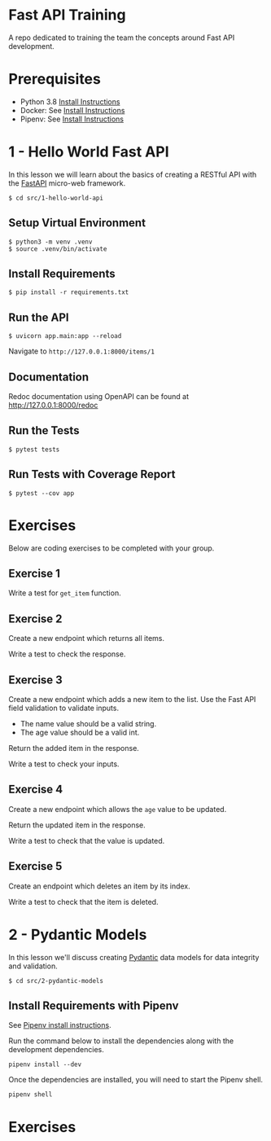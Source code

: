 # Fast API Training

A repo dedicated to training the team the concepts around Fast API development.

# Prerequisites

- Python 3.8 [Install Instructions](./docs/INSTALL_PYTHON.md)
- Docker: See [Install Instructions](./docs/INSTALL_DOCKER.md)
- Pipenv: See [Install Instructions](./docs/INSTALL_PIPENV.md)

# 1 - Hello World Fast API

In this lesson we will learn about the basics of creating a RESTful API with the [FastAPI](https://fastapi.tiangolo.com/) micro-web framework.

```shell
$ cd src/1-hello-world-api
```

## Setup Virtual Environment

```shell
$ python3 -m venv .venv
$ source .venv/bin/activate
```

## Install Requirements

```shell
$ pip install -r requirements.txt
```

## Run the API

```shell
$ uvicorn app.main:app --reload
```

Navigate to `http://127.0.0.1:8000/items/1`

## Documentation

Redoc documentation using OpenAPI can be found at http://127.0.0.1:8000/redoc

## Run the Tests

```shell
$ pytest tests
```

## Run Tests with Coverage Report

```shell
$ pytest --cov app
```

# Exercises

Below are coding exercises to be completed with your group.

## Exercise 1

Write a test for `get_item` function.

## Exercise 2

Create a new endpoint which returns all items.

Write a test to check the response.

## Exercise 3

Create a new endpoint which adds a new item to the list.
Use the Fast API field validation to validate inputs.

- The name value should be a valid string.
- The age value should be a valid int.

Return the added item in the response.

Write a test to check your inputs.

## Exercise 4

Create a new endpoint which allows the `age` value to be updated.

Return the updated item in the response.

Write a test to check that the value is updated.

## Exercise 5

Create an endpoint which deletes an item by its index.

Write a test to check that the item is deleted.

# 2 - Pydantic Models

In this lesson we'll discuss creating [Pydantic](https://pydantic-docs.helpmanual.io/) data models for data integrity and validation.

```shell
$ cd src/2-pydantic-models
```

## Install Requirements with Pipenv

See [Pipenv install instructions](./docs/INSTALL_PIPENV.md).

Run the command below to install the dependencies along with the development dependencies.

```shell
pipenv install --dev
```

Once the dependencies are installed, you will need to start the Pipenv shell.

```shell
pipenv shell
```

# Exercises
